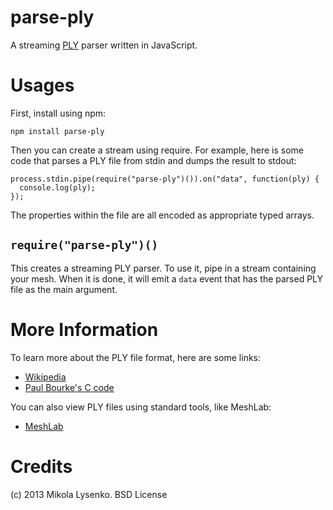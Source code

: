 parse-ply
=========
A streaming [PLY](http://www.cc.gatech.edu/projects/large_models/ply.html) parser written in JavaScript.

Usages
======
First, install using npm:

    npm install parse-ply

Then you can create a stream using require.  For example, here is some code that parses a PLY file from stdin and dumps the result to stdout:

    process.stdin.pipe(require("parse-ply")()).on("data", function(ply) {
      console.log(ply);
    });

The properties within the file are all encoded as appropriate typed arrays.

`require("parse-ply")()`
------------------------
This creates a streaming PLY parser.  To use it, pipe in a stream containing your mesh.  When it is done, it will emit a `data` event that has the parsed PLY file as the main argument.

More Information
================
To learn more about the PLY file format, here are some links:

* [Wikipedia](http://en.wikipedia.org/wiki/PLY_\(file_format\))
* [Paul Bourke's C code](http://paulbourke.net/dataformats/ply/)

You can also view PLY files using standard tools, like MeshLab:

* [MeshLab](http://en.wikipedia.org/wiki/MeshLab)

Credits
=======
(c) 2013 Mikola Lysenko. BSD License